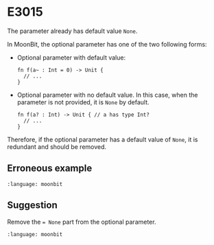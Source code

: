 # E3015

The parameter already has default value `None`.

In MoonBit, the optional parameter has one of the two following forms:

- Optional parameter with default value:

  ```moonbit
  fn f(a~ : Int = 0) -> Unit {
    // ...
  }
  ```

- Optional parameter with no default value. In this case, when the parameter is not provided, it is `None` by default.

  ```moonbit
  fn f(a? : Int) -> Unit { // a has type Int?
    // ...
  }
  ```

Therefore, if the optional parameter has a default value of `None`, it is redundant and should be removed.

## Erroneous example

```{literalinclude} /sources/error_codes/E3015_error/top.mbt
:language: moonbit
```

## Suggestion

Remove the `= None` part from the optional parameter.

```{literalinclude} /sources/error_codes/E3015_fixed/top.mbt
:language: moonbit
```
